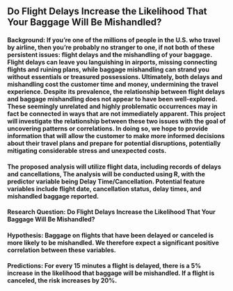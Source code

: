 ## Do Flight Delays Increase the Likelihood That Your Baggage Will Be Mishandled?

#### Background: If you’re one of the millions of people in the U.S. who travel by airline, then you’re probably no stranger to one, if not both of these persistent issues: flight delays and the mishandling of your baggage. Flight delays can leave you languishing in airports, missing connecting flights and ruining plans, while baggage mishandling can strand you without essentials or treasured possessions. Ultimately, both delays and mishandling cost the customer time and money, undermining the travel experience. Despite its prevalence, the relationship between flight delays and baggage mishandling does not appear to have been well-explored. These seemingly unrelated and highly problematic occurrences may in fact be connected in ways that are not immediately apparent. This project will investigate the relationship between these two issues with the goal of uncovering patterns or correlations. In doing so, we hope to provide information that will allow the customer to make more informed decisions about their travel plans and prepare for potential disruptions, potentially mitigating considerable stress and unexpected costs.

#### The proposed analysis will utilize flight data, including records of delays and cancellations,  The analysis will be conducted using R, with the predictor variable being Delay Time/Cancellation. Potential feature variables include flight date, cancellation status, delay times, and mishandled baggage reported.

#### Research Question: Do Flight Delays Increase the Likelihood That Your Baggage Will Be Mishandled?

#### Hypothesis: Baggage on flights that have been delayed or canceled is more likely to be mishandled. We therefore expect a significant positive correlation between these variables.

#### Predictions:  For every 15 minutes a flight is delayed, there is a 5% increase in the likelihood that baggage will be mishandled. If a flight is canceled, the risk increases by 20%.
